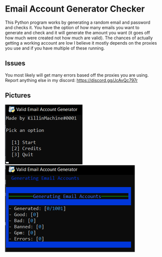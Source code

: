 # Email Account Generator Checker
This Python program works by generating a random email and password and checks it. You have the option of how many emails you want to generate and check and it will generate the amount you want (it goes off how much were created not how much are valid). The chances of actually getting a working account are low I believe it mostly depends on the proxies you use and if you have multiple of these running.

## Issues
You most likely will get many errors based off the proxies you are using. Report anything else in my discord: https://discord.gg/JcAvQc797r

## Pictures
![](pictures/1.png)
![](pictures/2.png) 

